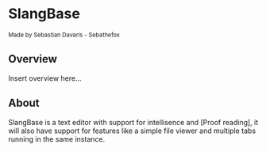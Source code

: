 # SlangBase
<small>Made by Sebastian Davaris - Sebathefox</small>

## Overview
Insert overview here...

## About
SlangBase is a text editor with support for intellisence and [Proof reading], it will also have support for features like a simple file viewer and multiple tabs running in the same instance.

##